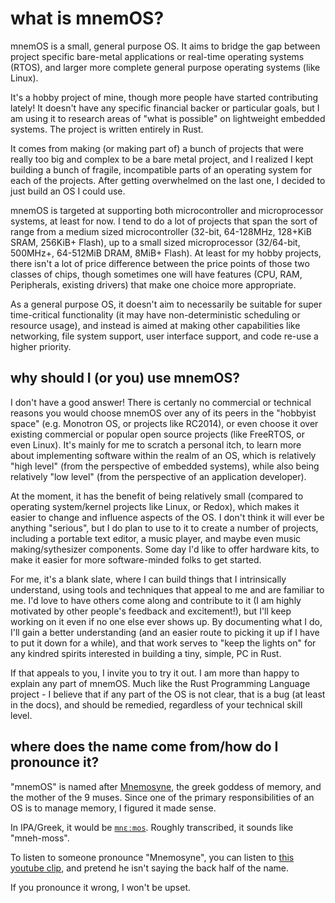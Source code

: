 # what is mnemOS?

mnemOS is a small, general purpose OS. It aims to bridge the gap between project specific bare-metal applications or real-time operating systems (RTOS), and larger more complete general purpose operating systems (like Linux).

It's a hobby project of mine, though more people have started contributing lately! It doesn't have any specific financial backer or particular goals, but I am using it to research areas of "what is possible" on lightweight embedded systems. The project is written entirely in Rust.

It comes from making (or making part of) a bunch of projects that were really too big and complex to be a bare metal project, and I realized I kept building a bunch of fragile, incompatible parts of an operating system for each of the projects. After getting overwhelmed on the last one, I decided to just build an OS I could use.

mnemOS is targeted at supporting both microcontroller and microprocessor systems, at least for now. I tend to do a lot of projects that span the sort of range from a medium sized microcontroller (32-bit, 64-128MHz, 128+KiB SRAM, 256KiB+ Flash), up to a small sized microprocessor (32/64-bit, 500MHz+, 64-512MiB DRAM, 8MiB+ Flash). At least for my hobby projects, there isn't a lot of price difference between the price points of those two classes of chips, though sometimes one will have features (CPU, RAM, Peripherals, existing drivers) that make one choice more appropriate.

As a general purpose OS, it doesn't aim to necessarily be suitable for super time-critical functionality (it may have non-deterministic scheduling or resource usage), and instead is aimed at making other capabilities like networking, file system support, user interface support, and code re-use a higher priority.

## why should I (or you) use mnemOS?

I don't have a good answer! There is certanly no commercial or technical reasons you would choose mnemOS over any of its peers in the "hobbyist space" (e.g. Monotron OS, or projects like RC2014), or even choose it over existing commercial or popular open source projects (like FreeRTOS, or even Linux). It's mainly for me to scratch a personal itch, to learn more about implementing software within the realm of an OS, which is relatively "high level" (from the perspective of embedded systems), while also being relatively "low level" (from the perspective of an application developer).

At the moment, it has the benefit of being relatively small (compared to operating system/kernel projects like Linux, or Redox), which makes it easier to change and influence aspects of the OS. I don't think it will ever be anything "serious", but I do plan to use to it to create a number of projects, including a portable text editor, a music player, and maybe even music making/sythesizer components. Some day I'd like to offer hardware kits, to make it easier for more software-minded folks to get started.

For me, it's a blank slate, where I can build things that I intrinsically understand, using tools and techniques that appeal to me and are familiar to me. I'd love to have others come along and contribute to it (I am highly motivated by other people's feedback and excitement!), but I'll keep working on it even if no one else ever shows up. By documenting what I do, I'll gain a better understanding (and an easier route to picking it up if I have to put it down for a while), and that work serves to "keep the lights on" for any kindred spirits interested in building a tiny, simple, PC in Rust.

If that appeals to you, I invite you to try it out. I am more than happy to explain any part of mnemOS. Much like the Rust Programming Language project - I believe that if any part of the OS is not clear, that is a bug (at least in the docs), and should be remedied, regardless of your technical skill level.

## where does the name come from/how do I pronounce it?

"mnemOS" is named after [Mnemosyne](https://en.wikipedia.org/wiki/Mnemosyne), the greek goddess of memory, and the mother of the 9 muses. Since one of the primary responsibilities of an OS is to manage memory, I figured it made sense.

In IPA/Greek, it would be [`mnɛːmos`](https://en.wikipedia.org/wiki/Help:IPA/Greek). Roughly transcribed, it sounds like "mneh-moss".

To listen to someone pronounce "Mnemosyne", you can listen to [this youtube clip](https://youtu.be/xliDJCBxHAo?t=99), and pretend he isn't saying the back half of the name.

If you pronounce it wrong, I won't be upset.
